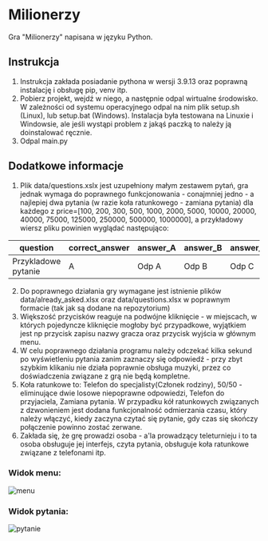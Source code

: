 # Milionerzy
Gra "Milionerzy" napisana w języku Python.

## Instrukcja
1. Instrukcja zakłada posiadanie pythona w wersji 3.9.13 oraz poprawną instalację i obsługę pip, venv itp.
2. Pobierz projekt, wejdź w niego, a następnie odpal wirtualne środowisko. W zależności od systemu operacyjnego odpal na nim plik setup.sh (Linux), lub setup.bat (Windows). Instalacja była testowana na Linuxie i Windowsie, ale jeśli wystąpi problem z jakąś paczką to należy ją doinstalować ręcznie.
3. Odpal main.py

## Dodatkowe informacje
1. Plik data/questions.xslx jest uzupełniony małym zestawem pytań, gra jednak wymaga do poprawnego funkcjonowania - conajmniej jedno - a najlepiej dwa pytania (w razie koła ratunkowego - zamiana pytania) dla każdego z price=[100, 200, 300, 500, 1000, 2000, 5000, 10000, 20000, 40000, 75000, 125000, 250000, 500000, 1000000], a przykładowy wiersz pliku powinien wyglądać następująco:

| question | correct_answer	| answer_A | answer_B	| answer_C | answer_D | category | price |
| --- | --- | --- | --- | --- | --- | --- | --- |
| Przykladowe pytanie | A | Odp A | Odp B | Odp C | Odp D | Kategoria | 5000 |

2. Do poprawnego działania gry wymagane jest istnienie plików data/already_asked.xlsx oraz data/questions.xlsx w poprawnym formacie (tak jak są dodane na repozytorium)
3. Większość przycisków reaguje na podwójne kliknięcie - w miejscach, w których pojedyncze kliknięcie mogłoby być przypadkowe, wyjątkiem jest np przycisk zapisu nazwy gracza oraz przycisk wyjścia w głównym menu.
4. W celu poprawnego działania programu należy odczekać kilka sekund po wyświetleniu pytania zanim zaznaczy się odpowiedź - przy zbyt szybkim klikaniu nie działa poprawnie obsługa muzyki, przez co doświadczenia związane z grą nie będą kompletne.
5. Koła ratunkowe to: Telefon do specjalisty(Członek rodziny), 50/50 - eliminujące dwie losowe niepoprawne odpowiedzi, Telefon do przyjaciela, Zamiana pytania. W przypadku kół ratunkowych związanych z dzwonieniem jest dodana funkcjonalność odmierzania czasu, który należy włączyć, kiedy zaczyna czytać się pytanie, gdy czas się skończy połączenie powinno zostać zerwane.
6. Zakłada się, że grę prowadzi osoba - a'la prowadzący teleturnieju i to ta osoba obsługuje jej interfejs, czyta pytania, obsługuje koła ratunkowe związane z telefonami itp.

### Widok menu:
![menu](https://github.com/damianstefan44/Milionerzy/assets/56561841/dbc9b97d-9e28-4bbd-ad24-fbed26605250)

### Widok pytania:
![pytanie](https://github.com/damianstefan44/Milionerzy/assets/56561841/5ae42189-564e-4883-a598-69f6dee8aca4)
